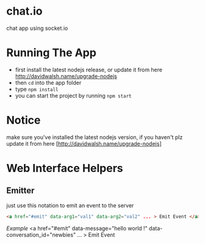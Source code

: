 chat.io
=======

chat app using socket.io

Running The App
===============
* first install the latest nodejs release, or update it from here http://davidwalsh.name/upgrade-nodejs
* then `cd` into the app folder
* type `npm install`
* you can start the project by running `npm start`


Notice
======
make sure you've installed the latest nodejs version, if you haven't plz update it from here [http://davidwalsh.name/upgrade-nodejs]

Web Interface Helpers
=====================
Emitter
-------
just use this notation to emit an event to the server

```html
<a href="#emit" data-arg1="val1" data-arg2="val2" ... > Emit Event </a>
```

*Example*
<a href="#emit" data-message="hello world !" data-conversation_id="newbies" ... > Emit Event </a>
